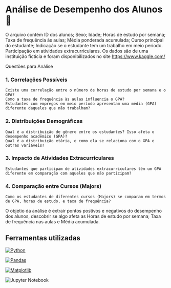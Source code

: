 # Análise de Desempenho dos Alunos 📖

O arquivo contém ID dos alunos; Sexo; Idade;  Horas de estudo por semana; Taxa de frequência às aulas; Média ponderada acumulada; Curso principal do estudante; Indicação se o estudante tem um trabalho em meio período.
Participação em atividades extracurriculares. Os dados são de uma instituição fictícia e foram disponibilizados no site https://www.kaggle.com/

Questões para Análise
### 1. Correlações Possíveis
    Existe uma correlação entre o número de horas de estudo por semana e o GPA?
    Como a taxa de frequência às aulas influencia o GPA?
    Estudantes com empregos em meio período apresentam uma média (GPA) diferente daqueles que não trabalham?
### 2. Distribuições Demográficas
    Qual é a distribuição de gênero entre os estudantes? Isso afeta o desempenho acadêmico (GPA)?
    Qual é a distribuição etária, e como ela se relaciona com o GPA e outras variáveis?
### 3. Impacto de Atividades Extracurriculares
    Estudantes que participam de atividades extracurriculares têm um GPA diferente em comparação com aqueles que não participam?
### 4. Comparação entre Cursos (Majors)
    Como os estudantes de diferentes cursos (Majors) se comparam em termos de GPA, horas de estudo, e taxa de frequência?

O objetio da análise é extrair pontos postivos e negativos do desempenho dos alunos, descobrir se algo afeta as Horas de estudo por semana; Taxa de frequência nas aulas e Média acumulada.

## Ferramentas utilizadas
[![Python](https://img.shields.io/badge/Python-14354C?style=for-the-badge&logo=python&logoColor=white)]()

[![Pandas](https://camo.githubusercontent.com/359e8bd60db3176dc0ee702c7e51b8c71d5b2a3a7ea1e6b26c066f77ed343ac9/68747470733a2f2f696d672e736869656c64732e696f2f62616467652f70616e6461732d2532333135303435382e7376673f7374796c653d666f722d7468652d6261646765266c6f676f3d70616e646173266c6f676f436f6c6f723d7768697465)]()

[![Matplotlib](https://camo.githubusercontent.com/86e9def5b8ea4baaf6edc890845202c380fe5c19403fd0f3e91a14d5dbf71039/68747470733a2f2f696d672e736869656c64732e696f2f62616467652f4d6174706c6f746c69622d2532336666666666662e7376673f7374796c653d666f722d7468652d6261646765266c6f676f3d4d6174706c6f746c6962266c6f676f436f6c6f723d626c61636b)]()

![Jupyter Notebook](https://img.shields.io/badge/jupyter-%23FA0F00.svg?style=for-the-badge&logo=jupyter&logoColor=white)
